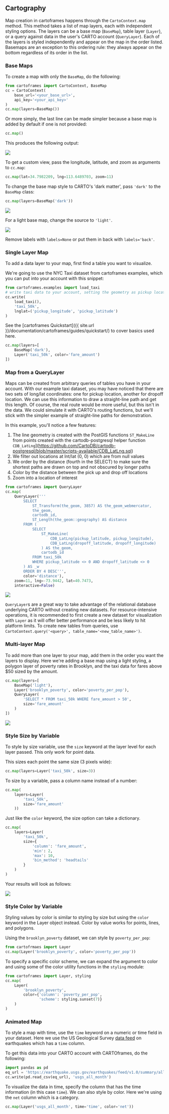 ## Cartography

Map creation in cartoframes happens through the `CartoContext.map` method. This method takes a list of map layers, each with independent styling options. The layers can be a base map (`BaseMap`), table layer (`Layer`), or a query against data in the user's CARTO account (`QueryLayer`). Each of the layers is styled independently and appear on the map in the order listed. Basemaps are an exception to this ordering rule: they always appear on the bottom regardless of its order in the list.

### Base Maps

To create a map with only the `BaseMap`, do the following:

```python
from cartoframes import CartoContext, BaseMap
cc = CartoContext(
    base_url='<your_base_url>',
    api_key='<your_api_key>'
)
cc.map(layers=BaseMap())
```

Or more simply, the last line can be made simpler because a base map is added by default if one is not provided:

```python
cc.map()
```

This produces the following output:

<img src="https://cartoframes.carto.com/api/v1/map/static/named/cartoframes_ver20170406_layers0_time0_baseid2_labels0_zoom1/800/400.png?config=%7B%22basemap_url%22%3A+%22https%3A%2F%2F%7Bs%7D.basemaps.cartocdn.com%2Frastertiles%2Fvoyager_labels_under%2F%7Bz%7D%2F%7Bx%7D%2F%7By%7D.png%22%7D&anti_cache=0.8603790764089185&zoom=1&lat=0&lon=0" />

To get a custom view, pass the longitude, latitude, and zoom as arguments to `cc.map`:

```python
cc.map(lat=34.7982209, lng=113.6489703, zoom=11)
```

To change the base map style to CARTO's 'dark matter', pass `'dark'` to the `BaseMap` class:

```python
cc.map(layers=BaseMap('dark'))
```
<img src="https://cartoframes.carto.com/api/v1/map/static/named/cartoframes_ver20170406_layers0_time0_baseid1_labels0_zoom1/800/400.png?config=%7B%22basemap_url%22%3A+%22https%3A%2F%2F%7Bs%7D.basemaps.cartocdn.com%2Frastertiles%2Fvoyager_labels_under%2F%7Bz%7D%2F%7Bx%7D%2F%7By%7D.png%22%7D&anti_cache=0.8603790764089185&zoom=1&lat=0&lon=0" />

For a light base map, change the source to `'light'`.

<img src="https://cartoframes.carto.com/api/v1/map/static/named/cartoframes_ver20170406_layers0_time0_baseid0_labels0_zoom1/800/400.png?config=%7B%22basemap_url%22%3A+%22https%3A%2F%2F%7Bs%7D.basemaps.cartocdn.com%2Frastertiles%2Fvoyager_labels_under%2F%7Bz%7D%2F%7Bx%7D%2F%7By%7D.png%22%7D&anti_cache=0.8603790764089185&zoom=1&lat=0&lon=0" />

Remove labels with `labels=None` or put them in back with `labels='back'`.

### Single Layer Map

To add a data layer to your map, first find a table you want to visualize.

We're going to use the NYC Taxi dataset from cartoframes examples, which you can put into your account with this snippet:

```python
from cartoframes.examples import load_taxi
# write taxi data to your account, setting the geometry as pickup location
cc.write(
    load_taxi(),
    'taxi_50k',
    lnglat=('pickup_longitude', 'pickup_latitude')
)
```

See the [cartoframes Quickstart]({{ site.url }}/documentation/cartoframes/guides/quickstart/) to cover basics used here.

```python
cc.map(layers=[
    BaseMap('dark'),
    Layer('taxi_50k', color='fare_amount')
])
```

### Map from a QueryLayer

Maps can be created from arbitrary queries of tables you have in your account. With our example taxi dataset, you may have noticed that there are two sets of long/lat coordinates: one for pickup location, another for dropoff location. We can use this information to draw a straight-line path and get this length. Of course, the real route would be more useful, but this isn't in the data. We could simulate it with CARTO's routing functions, but we'll stick with the simpler example of straight-line paths for demonstration.

In this example, you'll notice a few features:

1. The line geometry is created with the PostGIS functions `ST_MakeLine` from points created with the cartodb-postgresql helper function `CDB_LatLng`](https://github.com/CartoDB/cartodb-postgresql/blob/master/scripts-available/CDB_LatLng.sql)
2. We filter out locations at lnt/lat (0, 0) which are from null values
3. We order by the distance (fourth in the SELECT) to make sure the shortest paths are drawn on top and not obscured by longer paths
4. Color by the distance between the pick up and drop off locations
5. Zoom into a location of interest

```python
from cartoframes import QueryLayer
cc.map(
    QueryLayer('''
        SELECT
            ST_Transform(the_geom, 3857) AS the_geom_webmercator,
            the_geom,
            cartodb_id,
            ST_Length(the_geom::geography) AS distance
        FROM (
            SELECT
                ST_MakeLine(
                    CDB_LatLng(pickup_latitude, pickup_longitude),
                    CDB_LatLng(dropoff_latitude, dropoff_longitude)
                ) AS the_geom,
                cartodb_id
            FROM taxi_50k
            WHERE pickup_latitude <> 0 AND dropoff_latitude <> 0
        ) AS _w
        ORDER BY 4 DESC''',
        color='distance'),
    zoom=11, lng=-73.9442, lat=40.7473,
    interactive=False)
```

<img src="https://eschbacher.carto.com/api/v1/map/static/named/cartoframes_ver20170406_layers1_time0_baseid2_labels1_zoom1/800/400.png?config=%7B%22basemap_url%22%3A+%22https%3A%2F%2F%7Bs%7D.basemaps.cartocdn.com%2Frastertiles%2Fvoyager_nolabels%2F%7Bz%7D%2F%7Bx%7D%2F%7By%7D.png%22%2C+%22cartocss_0%22%3A+%22%23layer+%7B++line-width%3A+1.5%3B+line-color%3A+ramp%28%5Bdistance%5D%2C+cartocolor%28Sunset%29%2C+quantiles%287%29%2C+%3E%29%3B%7D%23layer%5Bdistance+%3D+null%5D+%7B++line-color%3A+%23ccc%3B%7D%22%2C+%22sql_0%22%3A+%22%5Cn++++SELECT%5Cn++++++++ST_Transform%28the_geom%2C+3857%29+as+the_geom_webmercator%2C%5Cn++++++++the_geom%2C%5Cn++++++++cartodb_id%2C%5Cn++++++++ST_Length%28the_geom%3A%3Ageography%29+as+distance%5Cn++++FROM+%28%5Cn++++++++SELECT%5Cn++++++++++++ST_MakeLine%28%5Cn++++++++++++++++CDB_LatLng%28pickup_latitude%2C+pickup_longitude%29%2C%5Cn++++++++++++++++CDB_LatLng%28dropoff_latitude%2C+dropoff_longitude%29%5Cn++++++++++++%29+as+the_geom%2C%5Cn++++++++++++cartodb_id%5Cn++++++++FROM+taxi_50k%5Cn++++++++WHERE+pickup_latitude+%3C%3E+0+and+dropoff_latitude+%3C%3E+0%5Cn++++%29+as+_w%5Cn++++ORDER+BY+4+desc%5Cn%22%7D&anti_cache=0.114623178036098&zoom=13&lat=40.7207&lon=-73.9782" />

`QueryLayer`s are a great way to take advantage of the relational database underlying CARTO without creating new datasets. For resource-intensive operations, it is recommended to first create a new dataset for visualization with `Layer` as it will offer better performance and be less likely to hit platform limits. To create new tables from queries, use `CartoContext.query('<query>', table_name='<new_table_name>')`.

### Multi-layer Map

To add more than one layer to your map, add them in the order you want the layers to display. Here we're adding a base map using a light styling, a polygon layer of poverty rates in Brooklyn, and the taxi data for fares above $50 sized by the amount.

```python
cc.map(layers=[
    BaseMap('light'),
    Layer('brooklyn_poverty', color='poverty_per_pop'),
    QueryLayer(
        'SELECT * FROM taxi_50k WHERE fare_amount > 50',
        size='fare_amount'
    )
])
```

<img src="https://eschbacher.carto.com/api/v1/map/static/named/cartoframes_ver20170406_layers2_time0_baseid0_labels0_zoom0/800/400.png?config=%7B%22basemap_url%22%3A+%22https%3A%2F%2F%7Bs%7D.basemaps.cartocdn.com%2Frastertiles%2Flight_all%2F%7Bz%7D%2F%7Bx%7D%2F%7By%7D.png%22%2C+%22cartocss_0%22%3A+%22%23layer+%7B++polygon-fill%3A+ramp%28%5Bpoverty_per_pop%5D%2C+cartocolor%28Mint%29%2C+quantiles%285%29%2C+%3E%29%3B+polygon-opacity%3A+0.9%3B+polygon-gamma%3A+0.5%3B+line-color%3A+%23FFF%3B+line-width%3A+0.5%3B+line-opacity%3A+0.25%3B+line-comp-op%3A+hard-light%3B%7D%23layer%5Bpoverty_per_pop+%3D+null%5D+%7B++polygon-fill%3A+%23ccc%3B%7D%22%2C+%22sql_0%22%3A+%22SELECT+%2A+FROM+brooklyn_poverty%22%2C+%22cartocss_1%22%3A+%22%23layer+%7B++marker-width%3A+ramp%28%5Bfare_amount%5D%2C+range%285%2C25%29%2C+quantiles%285%29%29%3B+marker-fill%3A+%23f3e79b%3B+marker-fill-opacity%3A+1%3B+marker-allow-overlap%3A+true%3B+marker-line-width%3A+0.5%3B+marker-line-color%3A+%23FFF%3B+marker-line-opacity%3A+1%3B%7D%22%2C+%22sql_1%22%3A+%22SELECT+%2A+FROM+taxi_50k+WHERE+fare_amount+%3E+50%22%7D&anti_cache=0.31948174709555843&bbox=-74.6638793945312%2C40.569596%2C-73.6438598632812%2C40.8840484619141" />

### Style Size by Variable

To style by size variable, use the `size` keyword at the layer level for each layer passed. This only work for point data.

This sizes each point the same size (3 pixels wide):

```python
cc.map(layers=Layer('taxi_50k', size=3))
```

To size by a variable, pass a column name instead of a number:

```python
cc.map(
    layers=Layer(
        'taxi_50k',
        size='fare_amount'
    ))
```

Just like the `color` keyword, the size option can take a dictionary. 

```python
cc.map(
    layers=Layer(
        'taxi_50k',
        size={
            'column': 'fare_amount',
            'min': 2,
            'max': 10,
            'bin_method': 'headtails'
        }
    )
)
```

Your results will look as follows:

<img src="https://eschbacher.carto.com/api/v1/map/static/named/cartoframes_ver20170406_layers1_time0_baseid2_labels0_zoom1/800/400.png?config=%7B%22basemap_url%22%3A+%22https%3A%2F%2F%7Bs%7D.basemaps.cartocdn.com%2Frastertiles%2Fvoyager_labels_under%2F%7Bz%7D%2F%7Bx%7D%2F%7By%7D.png%22%2C+%22cartocss_0%22%3A+%22%23layer+%7B++marker-width%3A+ramp%28%5Bfare_amount%5D%2C+range%282%2C10%29%2C+headtails%285%29%29%3B+marker-fill%3A+%235D69B1%3B+marker-fill-opacity%3A+1%3B+marker-allow-overlap%3A+true%3B+marker-line-width%3A+0.5%3B+marker-line-color%3A+%23FFF%3B+marker-line-opacity%3A+1%3B%7D%22%2C+%22sql_0%22%3A+%22SELECT+%2A+FROM+taxi_50k%22%7D&anti_cache=0.6669375663279264&zoom=14&lat=40.7366&lon=-73.9885" />

### Style Color by Variable

Styling values by color is similar to styling by size but using the `color` keyword in the Layer object instead. Color by value works for points, lines, and polygons.

Using the `brooklyn_poverty` dataset, we can style by `poverty_per_pop`:

```python
from cartofrmaes import Layer
cc.map(Layer('brooklyn_poverty', color='poverty_per_pop'))
```

To specify a specific color scheme, we can expand the argument to color and using some of the color utility functions in the `styling` module:

```python
from cartoframes import Layer, styling
cc.map(
    Layer(
        'brooklyn_poverty',
        color={'column': 'poverty_per_pop',
               'scheme': styling.sunset(7)}
    )
)
```

### Animated Map

To style a map with time, use the `time` keyword on a numeric or time field in your dataset. Here we use the US Geological Survey [data feed](https://earthquake.usgs.gov/earthquakes/feed/v1.0/summary/all_month.csv) on earthquakes which has a `time` column.

To get this data into your CARTO account with CARTOframes, do the following:

```python
import pandas as pd
eq_url = 'https://earthquake.usgs.gov/earthquakes/feed/v1.0/summary/all_month.csv'
cc.write(pd.read_csv(eq_url), 'usgs_all_month')
```

To visualize the data in time, specify the column that has the time information (in this case `time`). We can also style by color. Here we're using the `net` column which is a category.
```python
cc.map(Layer('usgs_all_month', time='time', color='net'))
```

